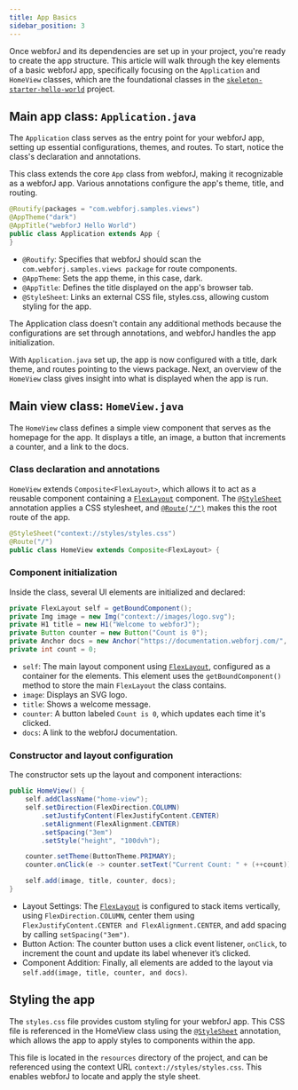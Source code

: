 ```yaml
---
title: App Basics
sidebar_position: 3
---
```


Once webforJ and its dependencies are set up in your project, you're ready to create the app structure. This article will walk through the key elements of a basic webforJ app, specifically focusing on the `Application` and `HomeView` classes, which are the foundational classes in the [`skeleton-starter-hello-world`](https://github.com/webforj/skeleton-starter-hello-world) project.

## Main app class: `Application.java`

The `Application` class serves as the entry point for your webforJ app, setting up essential configurations, themes, and routes. To start, notice the class's declaration and annotations. 

This class extends the core `App` class from webforJ, making it recognizable as a webforJ app. Various annotations configure the app's theme, title, and routing.

```java
@Routify(packages = "com.webforj.samples.views")
@AppTheme("dark")
@AppTitle("webforJ Hello World")
public class Application extends App {
}
```

- `@Routify`: Specifies that webforJ should scan the `com.webforj.samples.views package` for route components.
- `@AppTheme`: Sets the app theme, in this case, dark.
- `@AppTitle`: Defines the title displayed on the app's browser tab.
- `@StyleSheet`: Links an external CSS file, styles.css, allowing custom styling for the app.

The Application class doesn't contain any additional methods because the configurations are set through annotations, and webforJ handles the app initialization.

With `Application.java` set up, the app is now configured with a title, dark theme, and routes pointing to the views package. Next, an overview of the `HomeView` class gives insight into what is displayed when the app is run.

## Main view class: `HomeView.java`

The `HomeView` class defines a simple view component that serves as the homepage for the app. It displays a title, an image, a button that increments a counter, and a link to the docs.

### Class declaration and annotations

`HomeView` extends `Composite<FlexLayout>`, which allows it to act as a reusable component containing a [`FlexLayout`](../components/flex-layout) component. The [`@StyleSheet`](../styling/getting-started#using-annotations) annotation applies a CSS stylesheet, and [`@Route("/")`](../routing/overview) makes this the root route of the app.

```java
@StyleSheet("context://styles/styles.css")
@Route("/")
public class HomeView extends Composite<FlexLayout> {
```

### Component initialization

Inside the class, several UI elements are initialized and declared:

```java
private FlexLayout self = getBoundComponent();
private Img image = new Img("context://images/logo.svg");
private H1 title = new H1("Welcome to webforJ");
private Button counter = new Button("Count is 0");
private Anchor docs = new Anchor("https://documentation.webforj.com/", "Check out the docs to learn more");
private int count = 0;
```

- `self`: The main layout component using [`FlexLayout`](../components/flex-layout), configured as a container for the elements. This element uses the `getBoundComponent()` method to store the main `FlexLayout` the class contains.
- `image`: Displays an SVG logo.
- `title`: Shows a welcome message.
- `counter`: A button labeled `Count is 0`, which updates each time it's clicked.
- `docs`: A link to the webforJ documentation.

### Constructor and layout configuration

The constructor sets up the layout and component interactions:

```java
public HomeView() {
    self.addClassName("home-view");
    self.setDirection(FlexDirection.COLUMN)
        .setJustifyContent(FlexJustifyContent.CENTER)
        .setAlignment(FlexAlignment.CENTER)
        .setSpacing("3em")
        .setStyle("height", "100dvh");

    counter.setTheme(ButtonTheme.PRIMARY);
    counter.onClick(e -> counter.setText("Current Count: " + (++count)));

    self.add(image, title, counter, docs);
}
```

- Layout Settings: The [`FlexLayout`](../components/flex-layout) is configured to stack items vertically, using `FlexDirection.COLUMN`, center them using `FlexJustifyContent.CENTER and FlexAlignment.CENTER`, and add spacing by calling `setSpacing("3em")`.
- Button Action: The counter button uses a click event listener, `onClick`, to increment the count and update its label whenever it’s clicked.
- Component Addition: Finally, all elements are added to the layout via `self.add(image, title, counter, and docs)`.

## Styling the app

The `styles.css` file provides custom styling for your webforJ app. This CSS file is referenced in the HomeView class using the [`@StyleSheet`](../styling/getting-started#using-annotations) annotation, which allows the app to apply styles to components within the app.

This file is located in the `resources` directory of the project, and can be referenced using the context URL `context://styles/styles.css`. This enables webforJ to locate and apply the style sheet.